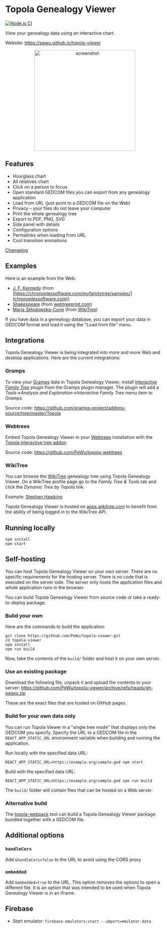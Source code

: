 # Topola Genealogy Viewer

[![Node.js CI](https://github.com/PeWu/topola-viewer/actions/workflows/node.js.yml/badge.svg)](https://github.com/PeWu/topola-viewer/actions/workflows/node.js.yml)

View your genealogy data using an interactive chart.

Website: https://pewu.github.io/topola-viewer

<p align="center">
  <a href="https://pewu.github.io/topola-viewer/#/view?url=http%3A%2F%2Fgenpol.com%2Fmodule-Downloads-prep_hand_out-lid-32.html">
    <img src="screenshot.png" width="320" alt="screenshot">
  </a>
</p>

## Features
* Hourglass chart
* All relatives chart
* Click on a person to focus
* Open standard GEDCOM files you can export from any genealogy application
* Load from URL (just point to a GEDCOM file on the Web)
* Privacy – your files do not leave your computer
* Print the whole genealogy tree
* Export to PDF, PNG, SVG
* Side panel with details
* Configuration options
* Permalinks when loading from URL
* Cool transition animations

[Changelog](CHANGELOG.md)

## Examples

Here is an example from the Web:

* [J. F. Kennedy](https://pewu.github.io/topola-viewer/#/view?url=https%3A%2F%2Fchronoplexsoftware.com%2Fmyfamilytree%2Fsamples%2FThe%2520Kennedy%2520Family.gdz) (from [https://chronoplexsoftware.com/myfamilytree/samples/](chronoplexsoftware.com))
* [Shakespeare](https://pewu.github.io/topola-viewer/#/view?url=https%3A%2F%2Fwebtreeprint.com%2Ftp_downloader.php%3Fpath%3Dfamous_gedcoms%2Fshakespeare.ged%26file%3Dshakespeare.ged) (from [webtreeprint.com](https://webtreeprint.com/tp_famous_gedcoms.php))
* [Maria Skłodowska-Curie](https://pewu.github.io/topola-viewer/#/view?indi=Sk%C5%82odowska-2&source=wikitree) (from [WikiTree](https://www.wikitree.com/wiki/Sk%C5%82odowska-2))

If you have data in a genealogy database, you can export your data in GEDCOM format and load it using the "Load from file" menu.

## Integrations

Topola Genealogy Viewer is being integrated into more and more Web and desktop applications.
Here are the current integrations:

### Gramps

To view your [Gramps](https://gramps-project.org/) data in Topola Genealogy Viewer,
install [*Interactive Family Tree*](https://gramps-project.org/wiki/index.php/Interactive_Family_Tree)
plugin from the Gramps plugin manager. The plugin will add a
*Tools->Analysis and Exploration->Interactive Family Tree* menu item to Gramps.

Source code: https://github.com/gramps-project/addons-source/tree/master/Topola

### Webtrees

Embed Topola Genealogy Viewer in your [Webtrees](https://www.webtrees.net/) installation with the
[Topola interactive tree addon](https://webtrees.net/download/modules#simple-auto-login---by-fanningert---20---website).

Source code: https://github.com/PeWu/topola-webtrees

### WikiTree

You can browse the [WikiTree](https://www.wikitree.com/) genealogy tree using Topola Genealogy Viewer.
On a WikiTree profile page go to the *Family Tree & Tools* tab and click the *Dynamic Tree by Topola* link.

Example:
[Stephen Hawking](https://apps.wikitree.com/apps/wiech13/topola-viewer/#/view?source=wikitree&standalone=false&indi=Hawking-7)

Topola Genealogy Viewer is hosted on [apps.wikitree.com](https://apps.wikitree.com/apps/wiech13/topola-viewer)
to benefit from the ability of being logged in to the WikiTree API.

## Running locally

```
npm install
npm start
```

## Self-hosting

You can host Topola Genealogy Viewer on your own server. There are no specific requirements for the hosting server. There is no code that is executed on the server side. The server only hosts the application files and whole application runs in the browser.

You can build Topola Genealogy Viewer from source code or take a ready-to-deploy package.

### Bulid your own

Here are the commands to build the application:
```
git clone https://github.com/PeWu/topola-viewer.git
cd topola-viewer
npm install
npm run build
```
Now, take the contents of the `build/` folder and host it on your own server.

### Use an existing package

Download the following file, unpack it and upload the contents to your server:
https://github.com/PeWu/topola-viewer/archive/refs/heads/gh-pages.zip

These are the exact files that are hosted on GitHub pages.

### Build for your own data only

You can run Topola Viewer in a "single tree mode" that displays only the GEDCOM you specify. Specify the URL to a GEDCOM file in the `REACT_APP_STATIC_URL` environment variable when building and running the application.

Run locally with the specified data URL:
```
REACT_APP_STATIC_URL=https://example.org/sample.ged npm start
```

Build with the specified data URL:
```
REACT_APP_STATIC_URL=https://example.org/sample.ged npm run build
```
The `build/` folder will contain files that can be hosted on a Web server.

### Alternative build

The [topola-webpack](https://github.com/develancer/topola-webpack) tool can build a Topola Genealogy Viewer package bundled together with a GEDCOM file.

## Additional options

### `handleCors`

Add `&handleCors=false` to the URL to avoid using the CORS proxy

### `embedded`

Add `&embedded=true` to the URL. This option removes the options to open a different file. It is an option that was intended to be used when Topola Genealogy Viewer is in an iframe.

## Firebase

- Start emulator: `firebase emulators:start --import=emulator-data`
